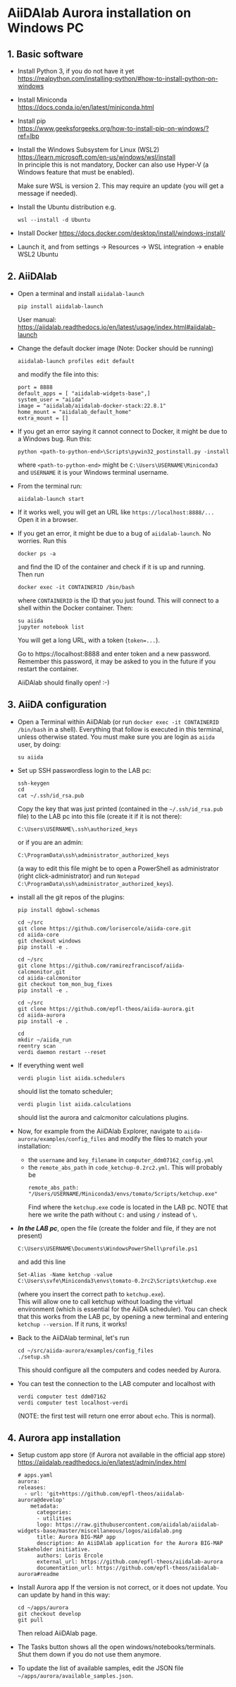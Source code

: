 # AiiDAlab Aurora installation on Windows PC

## 1. Basic software

- Install Python 3, if you do not have it yet\
  https://realpython.com/installing-python/#how-to-install-python-on-windows

- Install Miniconda\
  https://docs.conda.io/en/latest/miniconda.html

- Install pip\
  https://www.geeksforgeeks.org/how-to-install-pip-on-windows/?ref=lbp
 
- Install the Windows Subsystem for Linux (WSL2)\
  https://learn.microsoft.com/en-us/windows/wsl/install \
  In principle this is not mandatory, Docker can also use Hyper-V (a Windows feature that must be enabled).

  Make sure WSL is version 2. This may require an update (you will get a message if needed).
- Install the Ubuntu distribution e.g.
  ```
  wsl --install -d Ubuntu
  ```
 
- Install Docker
  https://docs.docker.com/desktop/install/windows-install/
- Launch it, and from settings -> Resources -> WSL integration -> enable WSL2 Ubuntu


## 2. AiiDAlab

- Open a terminal and install `aiidalab-launch`
  ```
  pip install aiidalab-launch
  ```
  User manual: https://aiidalab.readthedocs.io/en/latest/usage/index.html#aiidalab-launch

- Change the default docker image (Note: Docker should be running)
  ```
  aiidalab-launch profiles edit default
  ```
  and modify the file into this:
  ```
  port = 8888
  default_apps = [ "aiidalab-widgets-base",]
  system_user = "aiida"
  image = "aiidalab/aiidalab-docker-stack:22.8.1"
  home_mount = "aiidalab_default_home"
  extra_mount = []
  ```

- If you get an error saying it cannot connect to Docker, it might be due to a Windows bug. Run this:
  ```
  python <path-to-python-end>\Scripts\pywin32_postinstall.py -install
  ```
  where `<path-to-python-end>` might be `C:\Users\USERNAME\Miniconda3` and `USERNAME` it is your Windows terminal username.


- From the terminal run:
  ```
  aiidalab-launch start
  ```

- If it works well, you will get an URL like `https://localhost:8888/...`\
  Open it in a browser.
- If you get an error, it might be due to a bug of `aiidalab-launch`. No worries. Run this
  ```
  docker ps -a
  ```
  and find the ID of the container and check if it is up and running.\
  Then run
  ```
  docker exec -it CONTAINERID /bin/bash
  ```
  where `CONTAINERID` is the ID that you just found. This will connect to a shell within the Docker container. Then:
  ```
  su aiida
  jupyter notebook list
  ```
  You will get a long URL, with a token (`token=...`).

  Go to https://localhost:8888 and enter token and a new password. Remember this password, it may be asked to you in the future if you restart the container.
  
  AiiDAlab should finally open! :-)


## 3. AiiDA configuration

- Open a Terminal within AiiDAlab (or run `docker exec -it CONTAINERID /bin/bash` in a shell).
  Everything that follow is executed in this terminal, unless otherwise stated.
  You must make sure you are login as `aiida` user, by doing:
  ```
  su aiida
  ```

- Set up SSH passwordless login to the LAB pc:
  ```
  ssh-keygen
  cd
  cat ~/.ssh/id_rsa.pub
  ```
  Copy the key that was just printed (contained in the `~/.ssh/id_rsa.pub` file) to the LAB pc into this file (create it if it is not there):
  ```
  C:\Users\USERNAME\.ssh\authorized_keys
  ```
  or if you are an admin:
  ```
  C:\ProgramData\ssh\administrator_authorized_keys
  ```
  (a way to edit this file might be to open a PowerShell as administrator (right click-administrator) and run `Notepad C:\ProgramData\ssh\administrator_authorized_keys`).

- install all the git repos of the plugins:
   ```
  pip install dgbowl-schemas

  cd ~/src
  git clone https://github.com/lorisercole/aiida-core.git
  cd aiida-core
  git checkout windows
  pip install -e .

  cd ~/src
  git clone https://github.com/ramirezfranciscof/aiida-calcmonitor.git
  cd aiida-calcmonitor
  git checkout tom_mon_bug_fixes
  pip install -e .
  
  cd ~/src
  git clone https://github.com/epfl-theos/aiida-aurora.git
  cd aiida-aurora
  pip install -e .

  cd
  mkdir ~/aiida_run
  reentry scan
  verdi daemon restart --reset
  ```

- If everything went well
  ```
  verdi plugin list aiida.schedulers
  ```
  should list the tomato scheduler;
  ```
  verdi plugin list aiida.calculations
  ```
  should list the aurora and calcmonitor calculations plugins.

- Now, for example from the AiiDAlab Explorer, navigate to `aiida-aurora/examples/config_files`
  and modify the files to match your installation:
  - the `username` and `key_filename` in `computer_ddm07162_config.yml`
  - the `remote_abs_path` in `code_ketchup-0.2rc2.yml`. This will probably be
    ```
    remote_abs_path: "/Users/USERNAME/Miniconda3/envs/tomato/Scripts/ketchup.exe"
    ```
    Find where the `ketchup.exe` code is located in the LAB pc. NOTE that here we write the path without `C:` and using `/` instead of `\`.

- ***In the LAB pc***, open the file (create the folder and file, if they are not present)
  ``` 
  C:\Users\USERNAME\Documents\WindowsPowerShell\profile.ps1
  ```
  and add this line 
  ```
  Set-Alias -Name ketchup -value C:\Users\svfe\Miniconda3\envs\tomato-0.2rc2\Scripts\ketchup.exe
  ```
  (where you insert the correct path to `ketchup.exe`).\
  This will allow one to call ketchup without loading the virtual environment (which is essential for the AiiDA scheduler).
  You can check that this works from the LAB pc, by opening a new terminal and entering `ketchup --version`. If it runs, it works!

- Back to the AiiDAlab terminal, let's run
  ```
  cd ~/src/aiida-aurora/examples/config_files
  ./setup.sh
  ```
  This should configure all the computers and codes needed by Aurora.
- You can test the connection to the LAB computer and localhost with
  ```
  verdi computer test ddm07162
  verdi computer test localhost-verdi
  ```
  (NOTE: the first test will return one error about `echo`. This is normal).

## 4. Aurora app installation

- Setup custom app store (if Aurora not available in the official app store)
  https://aiidalab.readthedocs.io/en/latest/admin/index.html
  ```
  # apps.yaml
  aurora:
  releases:
    - url: 'git+https://github.com/epfl-theos/aiidalab-aurora@develop'
      metadata:
        categories:
        - utilities
        logo: https://raw.githubusercontent.com/aiidalab/aiidalab-widgets-base/master/miscellaneous/logos/aiidalab.png
        title: Aurora BIG-MAP app
        description: An AiiDAlab application for the Aurora BIG-MAP Stakeholder initiative.
        authors: Loris Ercole
        external_url: https://github.com/epfl-theos/aiidalab-aurora
        documentation_url: https://github.com/epfl-theos/aiidalab-aurora#readme
  ```
- Install Aurora app
  If the version is not correct, or it does not update. You can update by hand in this way:
  ```
  cd ~/apps/aurora
  git checkout develop
  git pull
  ```
  Then reload AiiDAlab page.

- The Tasks button shows all the open windows/notebooks/terminals. Shut them down if you do not use them anymore.

- To update the list of available samples, edit the JSON file `~/apps/aurora/available_samples.json`.
